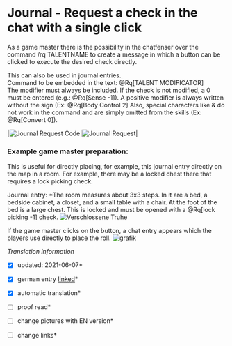 # Journal - Request a check in the chat with a single click

As a game master there is the possibility in the chatfenser over the command /rq TALENTNAME to create a message in which a button can be clicked to execute the desired check directly. 

This can also be used in journal entries.  
Command to be embedded in the text: @Rq[TALENT MODIFICATOR]  
The modifier must always be included. If the check is not modified, a 0 must be entered (e.g.: @Rq[Sense -1]). A positive modifier is always written without the sign (Ex: @Rq[Body Control 2]
Also, special characters like & do not work in the command and are simply omitted from the skills (Ex: @Rq[Convert 0]).

|![Journal Request Code](https://user-images.githubusercontent.com/80099175/111426443-f4ac3200-86f4-11eb-8bbf-37e432ea5aa5.png)|![Journal Request](https://user-images.githubusercontent.com/80099175/111426400-e9590680-86f4-11eb-99be-35fde739953f.png)|
### Example game master preparation:
This is useful for directly placing, for example, this journal entry directly on the map in a room.
For example, there may be a locked chest there that requires a lock picking check.

Journal entry: *The room measures about 3x3 steps. In it are a bed, a bedside cabinet, a closet, and a small table with a chair. 
At the foot of the bed is a large chest.
This is locked and must be opened with a @Rq[lock picking -1] check.
![Verschlossene Truhe](https://user-images.githubusercontent.com/80099175/111426706-54a2d880-86f5-11eb-8812-80dedd388d49.png)

If the game master clicks on the button, a chat entry appears which the players use directly to place the roll.
![grafik](https://user-images.githubusercontent.com/80099175/111427023-c3803180-86f5-11eb-97e9-3e83ccbac049.png)


*Translation information*  
*[x] updated: 2021-06-07*  
*[x] german entry [linked](de/de-Journal-Probe_anfordern.md)*  
*[x] automatic translation*  
*[ ] proof read*  
*[ ] change pictures with EN version*
*[ ] change links*  

